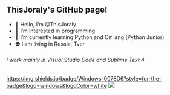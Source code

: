## ThisJoraly's GitHub page!
- 👋 Hello, I’m @ThisJoraly
- 👀 I’m interested in programming
- 🌱 I’m currently learning Python and C# lang (Python Junior)
- 👽 I am living in Russia, Tver
###### I work mainly in Visual Studio Code and Sublime Text 4
https://img.shields.io/badge/Windows-0078D6?style=for-the-badge&logo=windows&logoColor=white
![](https://img.shields.io/badge/Windows-0078D6?style=for-the-badge&logo=windows&logoColor=white)
<!---
ThisJoraly/ThisJoraly is a ✨ special ✨ repository because its `README.md` (this file) appears on your GitHub profile.
You can click the Preview link to take a look at your changes.
--->
